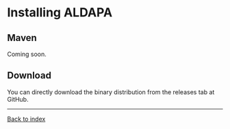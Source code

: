 Installing ALDAPA
=================

## Maven

Coming soon.

## Download

You can directly download the binary distribution from the releases tab at GitHub.

---
[Back to index](index.md)